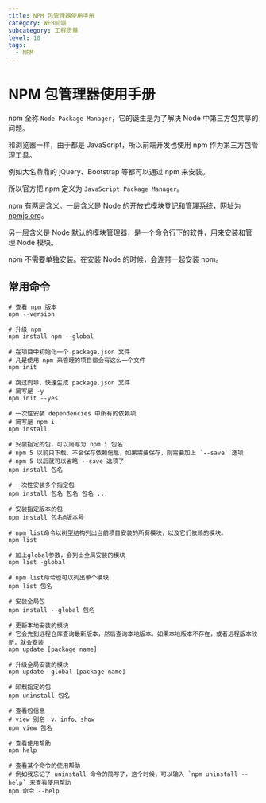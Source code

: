 ```yaml
---
title: NPM 包管理器使用手册
category: WEB前端
subcategory: 工程质量
level: 10
tags:
  - NPM
---
```


# NPM 包管理器使用手册

npm 全称 `Node Package Manager`，它的诞生是为了解决 Node 中第三方包共享的问题。

和浏览器一样，由于都是 JavaScript，所以前端开发也使用 npm 作为第三方包管理工具。

例如大名鼎鼎的 jQuery、Bootstrap 等都可以通过 npm 来安装。

所以官方把 npm 定义为 `JavaScript Package Manager`。

npm 有两层含义。一层含义是 Node 的开放式模块登记和管理系统，网址为 [npmjs.org]()。

另一层含义是 Node 默认的模块管理器，是一个命令行下的软件，用来安装和管理 Node 模块。

npm 不需要单独安装。在安装 Node 的时候，会连带一起安装 npm。


## 常用命令

```shell
# 查看 npm 版本
npm --version

# 升级 npm 
npm install npm --global

# 在项目中初始化一个 package.json 文件
# 凡是使用 npm 来管理的项目都会有这么一个文件
npm init

# 跳过向导，快速生成 package.json 文件
# 简写是 -y
npm init --yes

# 一次性安装 dependencies 中所有的依赖项
# 简写是 npm i
npm install

# 安装指定的包，可以简写为 npm i 包名
# npm 5 以前只下载，不会保存依赖信息，如果需要保存，则需要加上 `--save` 选项
# npm 5 以后就可以省略 --save 选项了
npm install 包名

# 一次性安装多个指定包
npm install 包名 包名 包名 ...

# 安装指定版本的包
npm install 包名@版本号

# npm list命令以树型结构列出当前项目安装的所有模块，以及它们依赖的模块。
npm list

# 加上global参数，会列出全局安装的模块
npm list -global

# npm list命令也可以列出单个模块
npm list 包名

# 安装全局包
npm install --global 包名

# 更新本地安装的模块
# 它会先到远程仓库查询最新版本，然后查询本地版本。如果本地版本不存在，或者远程版本较新，就会安装
npm update [package name]

# 升级全局安装的模块
npm update -global [package name]

# 卸载指定的包
npm uninstall 包名

# 查看包信息
# view 别名：v、info、show
npm view 包名

# 查看使用帮助
npm help

# 查看某个命令的使用帮助
# 例如我忘记了 uninstall 命令的简写了，这个时候，可以输入 `npm uninstall --help` 来查看使用帮助
npm 命令 --help
```
